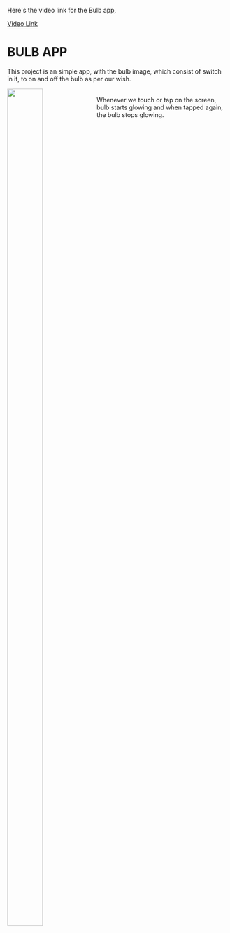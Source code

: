 Here's the video link for the Bulb app,

[Video Link](https://watch.screencastify.com/v/GQZrx4z0jw4EuBWN2iqV)

# BULB APP

This project is an simple app, with the bulb image, which consist of switch in it, to on and off the bulb as per our wish.<br>


<img align = 'left' img src = "https://user-images.githubusercontent.com/64470404/138047807-7ffd10b1-082c-4ade-b1a8-d785f930df7e.png" height ="70%" width ="40%">
<br>
Whenever we touch or tap on the screen, bulb starts glowing and when tapped again, the bulb stops glowing.<br>


